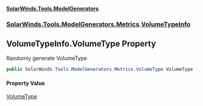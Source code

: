 #### [SolarWinds.Tools.ModelGenerators](index.md 'index')
### [SolarWinds.Tools.ModelGenerators.Metrics](index.md#SolarWinds.Tools.ModelGenerators.Metrics 'SolarWinds.Tools.ModelGenerators.Metrics').[VolumeTypeInfo](VolumeTypeInfo.md 'SolarWinds.Tools.ModelGenerators.Metrics.VolumeTypeInfo')

## VolumeTypeInfo.VolumeType Property

Randomly generate VolumeType

```csharp
public SolarWinds.Tools.ModelGenerators.Metrics.VolumeType VolumeType { get; }
```

#### Property Value
[VolumeType](VolumeType.md 'SolarWinds.Tools.ModelGenerators.Metrics.VolumeType')